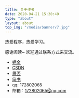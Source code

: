 ```yaml
---
title: 关于作者
date: 2020-04-21 15:30:40
type: "about"
layout: about
top_img: "/media/banner/7.jpg"
---
```

热爱程序，热爱学习。

感谢阅读~
欢迎通过联系方式来交流。

- [掘金](https://juejin.cn/user/3931509313252552)
- [CSDN](https://blog.csdn.net/weixin_43766753)
- [思否](https://segmentfault.com/u/yizhixiuxiandeyuan)
- [简书](https://www.jianshu.com/u/f313ed2976d1)
- qq: 172802065
- 邮箱：172802065@qq.com